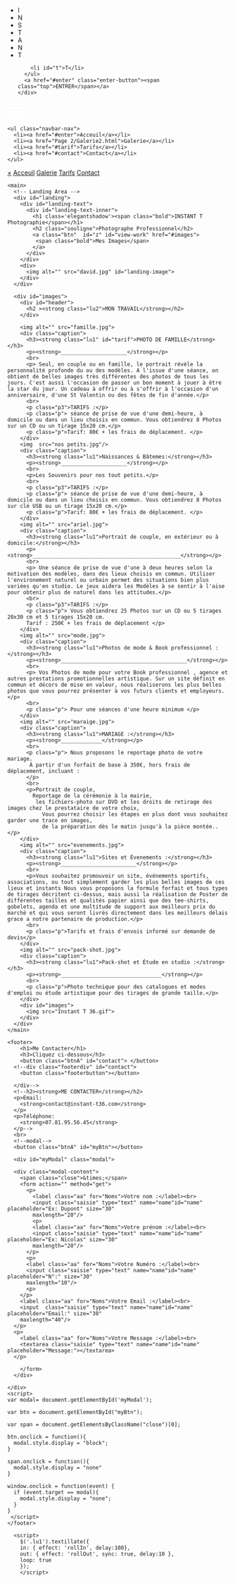 <!DOCTYPE html>
<html lang="fr">
    <head>
    <meta charset="UTF-8">
    <meta name="viewport" content="width=device-width,initial-scale=1.0">
    <meta http-equiv="X-UA-Compatible" content="ie=edge">
    <link rel="stylesheet" href="css/style.css" >
    <link rel="stylesheet" href="css/animate.css" >
    <!--link rel="stylesheet"  media="screen and (max-width: 400px)" href="css/petite-résolution.css"-->
    <script src="JS/jquer.js"></script>
    <script src="JS/jquery.lettering.js"></script>
    <script src="JS/jquery.textillate.js"></script>
    <title>INSTANT T PHOTO</title>
    
       
  
    
  </head>
  
  <body>
  <div class="welcome-section content-hidden" id="enter">
    <div class="content-wrap">
      <ul class="fly-in-text">
        <li>I</li>
        <li>N</li>
        <li>S</li>
        <li>T</li>
        <li>A</li>
        <li>N</li>
        <li>T</li>
        
        <li id="t">T</li>
      </ul>
      <a href="#enter" class="enter-button"><span class="top">ENTRER</span></a>
    </div>
  </div>
  <script type="text/javascript">
  
  $(function() {
    var welcomeSection = $('.welcome-section'),
    enterButton = welcomeSection.find('.enter-button');

    setTimeout(function() {
      welcomeSection.removeClass('content-hidden');
    },800);

    enterButton.on('click', function(e){
    e.preventDefault();
    welcomeSection.addClass('content-hidden').fadeOut();
    });
  });

  </script>

<nav class="navbar" id="nav">
    <span class="open-slide">
      <a href="#a" onclick="openSlideMenu()">
        <svg width="40" height="40">
            <path d="M0,5 40,5" stroke="#fff" stroke-width="5"/>
            <path d="M0,14 40,14" stroke="#fff" stroke-width="5"/>
            <path d="M0,23 40,23" stroke="#fff" stroke-width="5"/>
            <path d="M0,32 40,32" stroke="#fff" stroke-width="5"/>
        </svg>
      </a>
    </span>

    <ul class="navbar-nav">
      <li><a href="#enter">Acceuil</a></li>
      <li><a href="Page 2/Galerie2.html">Galerie</a></li>
      <li><a href="#tarif">Tarifs</a></li>
      <li><a href="#contact">Contact</a></li>
    </ul>
  </nav>

  <div id="side-menu" class="side-nav">
    <a href="#a" class="btn-close" onclick="closeSlideMenu()">&times;</a>
    <a href="#enter"  onclick="closeSlideMenu()">Acceuil</a>
    <a href="Page 2/Galerie2.html" onclick="closeSlideMenu()">Galerie</a>
    <a href="#tarif" onclick="closeSlideMenu()">Tarifs</a>
    <a href="#contact" onclick="closeSlideMenu()">Contact</a>
  </div>



  <script>
    function openSlideMenu(){
      document.getElementById('side-menu').style.width = '160px';
      document.getElementById('main').style.marginLeft = '160px';
    }

    function closeSlideMenu(){
      document.getElementById('side-menu').style.width = '0';
      document.getElementById('main').style.marginLeft = '0';
    }
  </script>

<script type="text/javascript">

  

  // Scrolling Effect

  $(window).on("scroll", function() {
        if($(window).scrollTop()) {
              $('nav').addClass('black');
        }

        else {
              $('nav').removeClass('black');
        }
  })


  </script>

    <main>
      <!-- Landing Area -->
      <div id="landing">
        <div id="landing-text">
          <div id="landing-text-inner">
            <h1 class='elegantshadow'><span class="bold">INSTANT T Photographie</span></h1>
            <h2 class="souligne">Photographe Professionnel</h2>
            <a class="btn"  id="z" id="view-work" href="#images">
             <span class="bold">Mes Images</span> 
            </a>
          </div>
        </div>
        <div>
          <img alt="" src="david.jpg" id="landing-image">
        </div>
      </div>
  
      <div id="images">
        <div id="header">
          <h2 ><strong class="lu2">MON TRAVAIL</strong></h2>
        </div>
    
        <img alt="" src="famille.jpg">
        <div class="caption">
          <h3><strong class="lu1" id="tarif">PHOTO DE FAMILLE</strong></h3>
          <p><strong>_____________________</strong></p>
          <br>
          <p> Seul, en couple ou en famille, le portrait révèle la personnalité profonde du ou des modèles. A l'issue d'une séance, on obtient de belles images très différentes des photos de tous les jours. C'est aussi l'occasion de passer un bon moment à jouer à être la star du jour. Un cadeau à offrir ou à s'offrir à l'occasion d'un anniversaire, d'une St Valentin ou des fêtes de fin d'année.</p>
          <br>
          <p class="p3">TARIFS :</p>
          <p class="p"> séance de prise de vue d'une demi-heure, à domicile ou dans un lieu choisis en commun. Vous obtiendrez 8 Photos sur un CD ou un tirage 15x20 cm.</p>
          <p class="p">Tarif: 80€ + les frais de déplacement. </p>
        </div>
        <img  src="nos petits.jpg"/>
        <div class="caption">
          <h3><strong class="lu1">Naissances & Bâtemes:</strong></h3>
          <p><strong>_____________________</strong></p>
          <br>
          <p>Les Souvenirs pour nos tout petits.</p>
          <br>
          <p class="p3">TARIFS :</p>
          <p class="p"> séance de prise de vue d'une demi-heure, à domicile ou dans un lieu choisis en commun. Vous obtiendrez 8 Photos sur clé USB ou un tirage 15x20 cm.</p>
          <p class="p">Tarif: 80€ + les frais de déplacement. </p>
        </div>
        <img alt="" src="ariel.jpg">
        <div class="caption">
          <h3><strong class="lu1">Portrait de couple, en extérieur ou à domicile:</strong></h3>
          <p><strong>_______________________________________________</strong></p>
          <br>
          <p> Une séance de prise de vue d'une à deux heures selon la motivation des modèles, dans des lieux choisis en commun. Utiliser l'environement naturel ou urbain permet des situations bien plus variées qu'en studio. Le jeux aidera les Modèles à se sentir à l'aise pour obtenir plus de naturel dans les attitudes.</p>
          <br>
          <p class="p3">TARIFS :</p>
          <p class="p"> Vous obtiendrez 25 Photos sur un CD ou 5 tirages 20x30 cm et 5 tirages 15x20 cm.
          Tarif : 250€ + les frais de déplacement </p>
        </div>
        <img alt="" src="mode.jpg">
        <div class="caption">
          <h3><strong class="lu1">Photos de mode & Book professionnel :</strong></h3>
          <p><strong>________________________________________</strong></p>
          <br>
          <p> Vos Photos de mode pour votre Book professionnel , agence et autres prestations promotionnelles artistique. Sur un site définit en commun et décors de mise en valeur, nous réaliserons les plus belles photos que vous pourrez présenter à vos futurs clients et employeurs.</p>
          <br> 
          <p class="p"> Pour une séances d'une heure minimum </p>
        </div>
        <img alt="" src="maraige.jpg">
        <div class="caption">
          <h3><strong class="lu1">MARIAGE :</strong></h3>
          <p><strong>_____________</strong></p>
          <br>
          <p class="p"> Nous proposons le reportage photo de votre mariage.
           À partir d'un forfait de base à 350€, hors frais de déplacement, incluant :
          </p>
          <br>
          <p>Portrait de couple,
            Reportage de la cérémonie à la mairie,
             les fichiers-photo sur DVD et les droits de retirage des images chez le prestataire de votre choix,
               Vous pourrez choisir les étapes en plus dont vous souhaitez garder une trace en images, 
               de la préparation dès le matin jusqu'à la pièce montée..</p>
        </div>
        <img alt="" src="evenements.jpg">
        <div class="caption">
          <h3><strong class="lu1">Sites et Évenements :</strong></h3>
          <p><strong>________________________</strong></p>
          <br>
          <p>Vous souhaitez promouvoir un site, événements sportifs, associations, ou tout simplement garder les plus belles images de ces lieux et instants Nous vous proposons la formule forfait et tous types de tirages décritent ci-dessus, mais aussi la réalisation de Poster de différentes tailles et qualités papier ainsi que des tee-shirts, gobelets, agenda et une multitude de support aux meilleurs prix du marché et qui vous seront livrés directement dans les meilleurs délais grace a notre partenaire de production.</p>
          <br>   
          <p class="p">Tarifs et frais d'envois informé sur demande de devis</p>
        </div>
        <img alt="" src="pack-shot.jpg">
        <div class="caption">
          <h3><strong class="lu1">Pack-shot et Étude en studio :</strong></h3>
          <p><strong>________________________________</strong></p>
          <br>
          <p class="p">Photo technique pour des catalogues et modes d'emploi ou étude artistique pour des tirages de grande taille.</p>
        </div>
        <div id="images">
          <img src="Instant T 36.gif">
        </div>
      </div>
    </main>

    <footer>
        <h1>Me Contacter</h1>
        <h3>Cliquez ci-dessous</h3>
        <button class="btnA" id="contact"> </button>
      <!--div class="footerdiv" id="contact">
        <button class="footerbutton"></button>
        
      </div-->
      <!--h2><strong>ME CONTACTER</strong></h2>
      <p>Email:
        <strong>contact@instant-t36.com</strong>
      </p>
      <p>Téléphone:
        <strong>07.81.95.56.45</strong>
      </p-->
      <br>
      <!--modal-->
      <button class="btnA" id="myBtn"></button>

      <div id="myModal" class="modal">

      <div class="modal-content">
        <span class="close">&times;</span>
        <form action="" method="get">
          <p>
            <label class="aa" for="Noms">Votre nom :</label><br>
            <input class="saisie" type="text" name="name"id="name" placeholder="Ex: Dupont" size="30" 
            maxlength="20"/>
            <p>
            <label class="aa" for="Noms">Votre prénom :</label><br>
            <input class="saisie" type="text" name="name"id="name" placeholder="Ex: Nicolas" size="30" 
            maxlength="20"/>
          </p>
          <p>
          <label class="aa" for="Noms">Votre Numéro :</label><br>
          <input class="saisie" type="text" name="name"id="name" placeholder="N°:" size="30" 
          maxlength="10"/>
          <p>
        </p>
        <label class="aa" for="Noms">Votre Email :</label><br>
        <input  class="saisie" type="text" name="name"id="name" placeholder="Email:" size="30" 
        maxlength="40"/>
      </p>
      <p>
        <label class="aa" for="Noms">Votre Message :</label><br>
        <textarea class="saisie" type="text" name="name"id="name" placeholder="Message:"></textarea>
      </p>

        </form>
      </div>

    </div>
    <script>
    var modal= document.getElementById('myModal'); 
    
    var btn = document.getElementById("myBtn");
    
    var span = document.getElementsByClassName("close")[0];
    
    btn.onclick = function(){
      modal.style.display = "block";
    }
    
    span.onclick = function(){
      modal.style.display = "none"
    }

    window.onclick = function(event) {
      if (event.target == modal){
        modal.style.display = "none";
      }
    }
     </script>
    </footer>
    
      <script>
        $('.lu1').textillate({
        in: { effect: 'rollIn', delay:100},
        out: { effect: 'rollOut', sync: true, delay:10 },
        loop: true   
        });
        </script>
  
  <script>
    $('.lu2').textillate({
    in: { effect: 'bounce', delay:100},
    out: { effect: 'flash', delay:10 },
    loop: true   
    });
    </script>
  
  
  
  
  </body></html>
